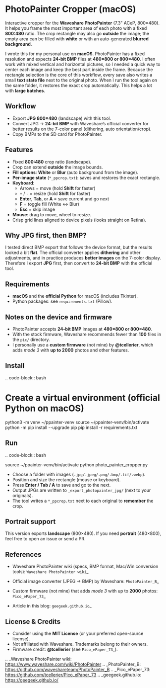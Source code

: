 PhotoPainter Cropper (macOS)
============================

Interactive cropper for the **Waveshare PhotoPainter** (7.3" ACeP, 800×480).
It helps you frame the most important area of each photo with a fixed
**800:480** ratio. The crop rectangle may also go **outside** the image; the
empty area can be filled with **white** or with an auto-generated **blurred
background**.

I wrote this for my personal use on **macOS**. PhotoPainter has a fixed
resolution and expects **24-bit BMP** files at **480×800 or 800×480**. I often
work with mixed vertical and horizontal pictures, so I needed a quick way to
center each image and keep the best part inside the frame. Because the
rectangle selection is the core of this workflow, every save also writes a
small **text state file** next to the original photo. When I run the tool again
on the same folder, it restores the exact crop automatically. This helps a lot
with **large batches**.

Workflow
--------

* Export **JPG 800×480** (landscape) with this tool.
* Convert JPG → **24-bit BMP** with Waveshare’s official converter for better
  results on the 7-color panel (dithering, auto orientation/crop).
* Copy BMPs to the SD card for PhotoPainter.

Features
--------

* Fixed **800:480** crop ratio (landscape).
* Crop can extend **outside** the image bounds.
* **Fill options**: **White** or **Blur** (auto background from the image).
* **Per-image state** (``*_ppcrop.txt``): saves and restores the exact rectangle.
* **Keyboard**:
  - Arrows = move (hold **Shift** for faster)
  - ``+`` / ``-`` = resize (hold **Shift** for faster)
  - **Enter**, **Tab**, or **A** = save current and go next
  - **F** = toggle fill (White ↔ Blur)
  - **Esc** = skip image
* **Mouse**: drag to move, wheel to resize.
* Crisp grid lines aligned to device pixels (looks straight on Retina).

Why JPG first, then BMP?
------------------------

I tested direct BMP export that follows the device format, but the results looked
a bit **flat**. The official converter applies **dithering** and other adjustments,
and in practice produces **better images** on the 7-color display. Therefore I
export **JPG** first, then convert to **24-bit BMP** with the official tool.

Requirements
------------

* **macOS** and the **official Python** for macOS (includes Tkinter).
* Python packages: see ``requirements.txt`` (Pillow).

Notes on the device and firmware
--------------------------------

* PhotoPainter accepts **24-bit BMP** images at **480×800 or 800×480**.
* With the stock firmware, Waveshare recommends fewer than **100** files in
  the ``pic/`` directory.
* I personally use a **custom firmware** (not mine) by **@tcellerier**, which
  adds *mode 3* with **up to 2000** photos and other features.

Install
-------

.. code-block:: bash

   # Create a virtual environment (official Python on macOS)
   python3 -m venv ~/ppainter-venv
   source ~/ppainter-venv/bin/activate
   python -m pip install --upgrade pip
   pip install -r requirements.txt

Run
---

.. code-block:: bash

   source ~/ppainter-venv/bin/activate
   python photo_painter_cropper.py

* Choose a folder with images (``.jpg/.jpeg/.png/.bmp/.tif/.webp``).
* Position and size the rectangle (mouse or keyboard).
* Press **Enter / Tab / A** to save and go to the next.
* Output JPGs are written to ``_export_photopainter_jpg/`` (next to your originals).
* The tool writes a ``*_ppcrop.txt`` next to each original to **remember** the crop.

Portrait support
----------------

This version exports **landscape** (800×480). If you need **portrait** (480×800),
feel free to open an issue or send a PR.

References
----------

* Waveshare PhotoPainter wiki (specs, BMP format, Mac/Win conversion tools):
  `Waveshare PhotoPainter wiki`_

* Official image converter (JPEG → BMP) by Waveshare:
  `PhotoPainter_B`_

* Custom firmware (not mine) that adds *mode 3* with up to **2000** photos:
  `Pico_ePaper_73`_

* Article in this blog:
  `geegeek.github.io`_

License & Credits
-----------------

* Consider using the **MIT License** (or your preferred open-source license).
* Not affiliated with Waveshare. Trademarks belong to their owners.
* Firmware credit: **@tcellerier** (see `Pico_ePaper_73`_).

.. _Waveshare PhotoPainter wiki: https://www.waveshare.com/wiki/PhotoPainter
.. _PhotoPainter_B: https://github.com/waveshareteam/PhotoPainter_B
.. _Pico_ePaper_73: https://github.com/tcellerier/Pico_ePaper_73
.. _geegeek.github.io: https://geegeek.github.io/
